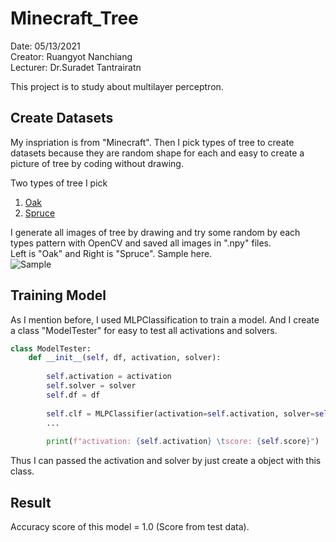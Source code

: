 # Minecraft_Tree
Date: 05/13/2021  
Creator: Ruangyot Nanchiang  
Lecturer: Dr.Suradet Tantrairatn  

This project is to study about multilayer perceptron.

## Create Datasets
My inspriation is from "Minecraft". Then I pick types of tree to create datasets because they are random shape for each and easy to create a picture of tree by coding without drawing.  

Two types of tree I pick
1. [Oak](https://minecraft.fandom.com/wiki/Oak)  
2. [Spruce](https://minecraft.fandom.com/wiki/Spruce)  

I generate all images of tree by drawing and try some random by each types pattern with OpenCV and saved all images in ".npy" files.  
Left is "Oak" and Right is "Spruce". Sample here.  
![Sample](https://github.com/Rayato159/Minecraft_Tree/blob/main/sample.png)

## Training Model
As I mention before, I used MLPClassification to train a model. 
And I create a class "ModelTester" for easy to test all activations and solvers.  
```python
class ModelTester:
    def __init__(self, df, activation, solver):
    
        self.activation = activation
        self.solver = solver
        self.df = df
        
        self.clf = MLPClassifier(activation=self.activation, solver=self.solver, random_state=1, max_iter=1000)
        ...
        
        print(f"activation: {self.activation} \tscore: {self.score}")
```
Thus I can passed the activation and solver by just create a object with this class.

## Result
Accuracy score of this model = 1.0 (Score from test data).
